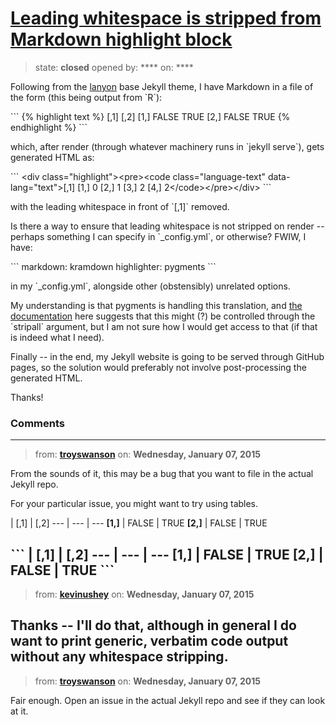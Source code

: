 # [Leading whitespace is stripped from Markdown highlight block](https://github.com/jekyll/jekyll-help/issues/229)

> state: **closed** opened by: **** on: ****

Following from the [lanyon](https://github.com/poole/lanyon) base Jekyll theme, I have Markdown in a file of the form (this being output from &#x60;R&#x60;):

&#x60;&#x60;&#x60;
{% highlight text %}
      [,1] [,2]
[1,] FALSE TRUE
[2,] FALSE TRUE
{% endhighlight %}
&#x60;&#x60;&#x60;

which, after render (through whatever machinery runs in &#x60;jekyll serve&#x60;), gets generated HTML as:

&#x60;&#x60;&#x60;
&lt;div class=&quot;highlight&quot;&gt;&lt;pre&gt;&lt;code class=&quot;language-text&quot; data-lang=&quot;text&quot;&gt;[,1]
[1,]    0
[2,]    1
[3,]    2
[4,]    2&lt;/code&gt;&lt;/pre&gt;&lt;/div&gt;
&#x60;&#x60;&#x60;

with the leading whitespace in front of &#x60;[,1]&#x60; removed. 

Is there a way to ensure that leading whitespace is not stripped on render -- perhaps something I can specify in &#x60;_config.yml&#x60;, or otherwise? FWIW, I have:

&#x60;&#x60;&#x60;
markdown:            kramdown
highlighter:         pygments
&#x60;&#x60;&#x60;

in my &#x60;_config.yml&#x60;, alongside other (obstensibly) unrelated options.

My understanding is that pygments is handling this translation, and [the documentation](http://pygments.org/docs/quickstart/) here suggests that this might (?) be controlled through the &#x60;stripall&#x60; argument, but I am not sure how I would get access to that (if that is indeed what I need).

Finally -- in the end, my Jekyll website is going to be served through GitHub pages, so the solution would preferably not involve post-processing the generated HTML.

Thanks!

### Comments

---
> from: [**troyswanson**](https://github.com/jekyll/jekyll-help/issues/229#issuecomment-69059843) on: **Wednesday, January 07, 2015**

From the sounds of it, this may be a bug that you want to file in the actual Jekyll repo.

For your particular issue, you might want to try using tables.

 | [,1] | [,2]
--- | --- | ---
**[1,]** | FALSE | TRUE
**[2,]** | FALSE | TRUE

&#x60;&#x60;&#x60;
 | [,1] | [,2]
--- | --- | ---
**[1,]** | FALSE | TRUE
**[2,]** | FALSE | TRUE
&#x60;&#x60;&#x60;
---
> from: [**kevinushey**](https://github.com/jekyll/jekyll-help/issues/229#issuecomment-69061790) on: **Wednesday, January 07, 2015**

Thanks -- I&#x27;ll do that, although in general I do want to print generic, verbatim code output without any whitespace stripping.
---
> from: [**troyswanson**](https://github.com/jekyll/jekyll-help/issues/229#issuecomment-69063102) on: **Wednesday, January 07, 2015**

Fair enough. Open an issue in the actual Jekyll repo and see if they can look at it.
